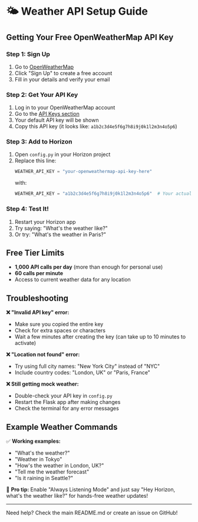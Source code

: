 # 🌤️ Weather API Setup Guide

## Getting Your Free OpenWeatherMap API Key

### Step 1: Sign Up
1. Go to [OpenWeatherMap](https://openweathermap.org/api)
2. Click "Sign Up" to create a free account
3. Fill in your details and verify your email

### Step 2: Get Your API Key
1. Log in to your OpenWeatherMap account
2. Go to the [API Keys section](https://home.openweathermap.org/api_keys)
3. Your default API key will be shown
4. Copy this API key (it looks like: `a1b2c3d4e5f6g7h8i9j0k1l2m3n4o5p6`)

### Step 3: Add to Horizon
1. Open `config.py` in your Horizon project
2. Replace this line:
   ```python
   WEATHER_API_KEY = "your-openweathermap-api-key-here"
   ```
   with:
   ```python
   WEATHER_API_KEY = "a1b2c3d4e5f6g7h8i9j0k1l2m3n4o5p6"  # Your actual key
   ```

### Step 4: Test It!
1. Restart your Horizon app
2. Try saying: "What's the weather like?"
3. Or try: "What's the weather in Paris?"

## Free Tier Limits
- **1,000 API calls per day** (more than enough for personal use)
- **60 calls per minute**
- Access to current weather data for any location

## Troubleshooting

**❌ "Invalid API key" error:**
- Make sure you copied the entire key
- Check for extra spaces or characters
- Wait a few minutes after creating the key (can take up to 10 minutes to activate)

**❌ "Location not found" error:**
- Try using full city names: "New York City" instead of "NYC"
- Include country codes: "London, UK" or "Paris, France"

**❌ Still getting mock weather:**
- Double-check your API key in `config.py`
- Restart the Flask app after making changes
- Check the terminal for any error messages

## Example Weather Commands

✅ **Working examples:**
- "What's the weather?"
- "Weather in Tokyo"
- "How's the weather in London, UK?"
- "Tell me the weather forecast"
- "Is it raining in Seattle?"

🌟 **Pro tip:** Enable "Always Listening Mode" and just say "Hey Horizon, what's the weather like?" for hands-free weather updates!

---
Need help? Check the main README.md or create an issue on GitHub!
